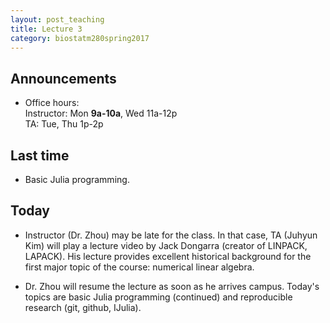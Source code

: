 ```yaml
---
layout: post_teaching
title: Lecture 3
category: biostatm280spring2017
---
```


## Announcements

* Office hours:  
Instructor: Mon **9a-10a**, Wed 11a-12p  
TA: Tue, Thu 1p-2p


## Last time

* Basic Julia programming. 

## Today

* Instructor (Dr. Zhou) may be late for the class. In that case, TA (Juhyun Kim) will play a lecture video by Jack Dongarra (creator of LINPACK, LAPACK). His lecture provides excellent historical background for the first major topic of the course: numerical linear algebra.  

* Dr. Zhou will resume the lecture as soon as he arrives campus. Today's topics are basic Julia programming (continued) and reproducible research (git, github, IJulia).  




